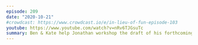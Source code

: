 ```yaml
---
episode: 209
date: "2020-10-21"
#crowdcast: https://www.crowdcast.io/e/in-lieu-of-fun-episode-103
youtube: https://www.youtube.com/watch?v=nRv6TJGsuTc
summary: Ben & Kate help Jonathan workshop the draft of his forthcoming book
---
```

